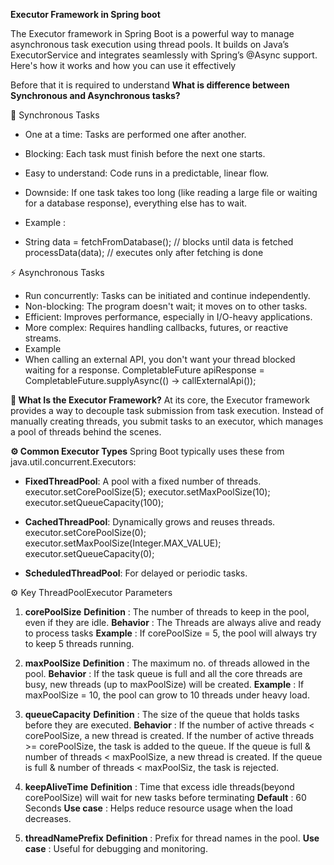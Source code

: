 
**Executor Framework in Spring boot**

The Executor framework in Spring Boot is a powerful way to manage asynchronous task execution using thread pools.
It builds on Java’s ExecutorService and integrates seamlessly with Spring’s @Async support.
Here's how it works and how you can use it effectively

Before that it is required to understand 
**What is difference between Synchronous and Asynchronous tasks?**

🔁 Synchronous Tasks
- One at a time: Tasks are performed one after another.
- Blocking: Each task must finish before the next one starts.
- Easy to understand: Code runs in a predictable, linear flow.
- Downside: If one task takes too long (like reading a large file or waiting for a database response), everything else has to wait.

- Example : 
- String data = fetchFromDatabase(); // blocks until data is fetched
  processData(data);                 // executes only after fetching is done

⚡ Asynchronous Tasks
- Run concurrently: Tasks can be initiated and continue independently.
- Non-blocking: The program doesn't wait; it moves on to other tasks.
- Efficient: Improves performance, especially in I/O-heavy applications.
- More complex: Requires handling callbacks, futures, or reactive streams.
- Example 
- When calling an external API, you don't want your thread blocked waiting for a response.
  CompletableFuture<String> apiResponse = CompletableFuture.supplyAsync(() -> callExternalApi());

**🧵 What Is the Executor Framework?**
At its core, the Executor framework provides a way to decouple task submission from task execution.
Instead of manually creating threads, you submit tasks to an executor, which manages a pool of threads behind the scenes.

**⚙️ Common Executor Types**
Spring Boot typically uses these from java.util.concurrent.Executors:
- **FixedThreadPool**: A pool with a fixed number of threads.
  executor.setCorePoolSize(5);
  executor.setMaxPoolSize(10);
  executor.setQueueCapacity(100);

- **CachedThreadPool**: Dynamically grows and reuses threads.
  executor.setCorePoolSize(0);
  executor.setMaxPoolSize(Integer.MAX_VALUE);
  executor.setQueueCapacity(0);

- **ScheduledThreadPool**: For delayed or periodic tasks.

⚙️ Key ThreadPoolExecutor Parameters 

1. **corePoolSize**
**Definition** : The number of threads to keep in the pool, even if they are idle.
**Behavior** : The Threads are always alive and ready to process tasks
**Example** : If corePoolSize = 5, the pool will always try to keep 5 threads running.

2. **maxPoolSize** 
**Definition** : The maximum no. of threads allowed in the pool.
**Behavior** : If the task queue is full and all the core threads are busy, new threads
   (up to maxPoolSize) will be created.
**Example** : If maxPoolSize = 10, the pool can grow to 10 threads under heavy load.

3. **queueCapacity**
**Definition** : The size of the queue that holds tasks before they are executed.
**Behavior** : 
If the number of active threads <  corePoolSize, a new thread is created.
If the number of active threads >= corePoolSize, the task is added to the queue.
If the queue is full & number of threads < maxPoolSize, a new thread is created.
If the queue is full & number of threads < maxPoolSiz, the task is rejected.

4. **keepAliveTime**
**Definition** : Time that excess idle threads(beyond corePoolSize) will wait for new tasks
 before terminating
**Default** : 60 Seconds
**Use case** : Helps reduce resource usage when the load decreases.

5. **threadNamePrefix**
**Definition** : Prefix for thread names in the pool.
**Use case** : Useful for debugging and monitoring.



